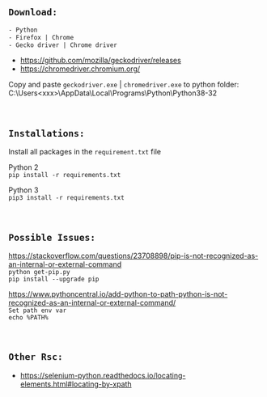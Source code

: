 ## `Download:`
```html
- Python
- Firefox | Chrome
- Gecko driver | Chrome driver
```

- https://github.com/mozilla/geckodriver/releases
- https://chromedriver.chromium.org/

Copy and paste `geckodriver.exe` |  `chromedriver.exe` to python folder: <br>
C:\Users\<xxx>\AppData\Local\Programs\Python\Python38-32

<br>

## `Installations:`
Install all packages in the `requirement.txt` file

Python 2 <br>
`pip install -r requirements.txt`

Python 3 <br>
`pip3 install -r requirements.txt`

<br>

## `Possible Issues:`

https://stackoverflow.com/questions/23708898/pip-is-not-recognized-as-an-internal-or-external-command <br>
`python get-pip.py` <br>
`pip install --upgrade pip`

https://www.pythoncentral.io/add-python-to-path-python-is-not-recognized-as-an-internal-or-external-command/
<br>
`Set path env var` <br>
`echo %PATH%`

<br>

## `Other Rsc:`
- https://selenium-python.readthedocs.io/locating-elements.html#locating-by-xpath

